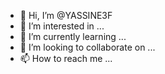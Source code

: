 - 👋 Hi, I’m @YASSINE3F
- 👀 I’m interested in ...
- 🌱 I’m currently learning ...
- 💞️ I’m looking to collaborate on ...
- 📫 How to reach me ...

<!---
YASSINE3F/YASSINE3F is a ✨ special ✨ repository because its `README.md` (this file) appears on your GitHub profile.
You can click the Preview link to take a look at your changes.
--->
